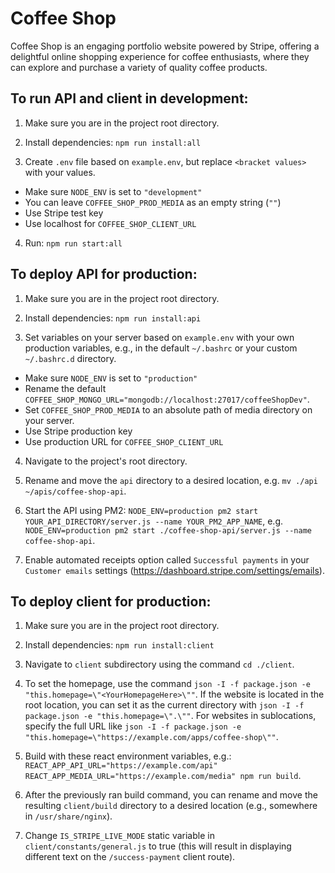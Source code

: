 # Coffee Shop

Coffee Shop is an engaging portfolio website powered by Stripe, offering a delightful online shopping experience for coffee enthusiasts, where they can explore and purchase a variety of quality coffee products.

## To run API and client in development:

1. Make sure you are in the project root directory.

2. Install dependencies:
   `npm run install:all`

3. Create `.env` file based on `example.env`, but replace `<bracket values>` with your values.

- Make sure `NODE_ENV` is set to `"development"`
- You can leave `COFFEE_SHOP_PROD_MEDIA` as an empty string (`""`)
- Use Stripe test key
- Use localhost for `COFFEE_SHOP_CLIENT_URL`

4. Run:
   `npm run start:all`

## To deploy API for production:

1. Make sure you are in the project root directory.

2. Install dependencies:
   `npm run install:api`

3. Set variables on your server based on `example.env` with your own production variables, e.g., in the default `~/.bashrc` or your custom `~/.bashrc.d` directory.

- Make sure `NODE_ENV` is set to `"production"`
- Rename the default `COFFEE_SHOP_MONGO_URL="mongodb://localhost:27017/coffeeShopDev"`.
- Set `COFFEE_SHOP_PROD_MEDIA` to an absolute path of media directory on your server.
- Use Stripe production key
- Use production URL for `COFFEE_SHOP_CLIENT_URL`

4. Navigate to the project's root directory.

5. Rename and move the `api` directory to a desired location, e.g. `mv ./api ~/apis/coffee-shop-api`.

6. Start the API using PM2: `NODE_ENV=production pm2 start YOUR_API_DIRECTORY/server.js --name YOUR_PM2_APP_NAME`, e.g. `NODE_ENV=production pm2 start ./coffee-shop-api/server.js --name coffee-shop-api`.

7. Enable automated receipts option called `Successful payments` in your `Customer emails` settings (https://dashboard.stripe.com/settings/emails).

## To deploy client for production:

1. Make sure you are in the project root directory.

2. Install dependencies:
   `npm run install:client`

3. Navigate to `client` subdirectory using the command `cd ./client`.

4. To set the homepage, use the command `json -I -f package.json -e "this.homepage=\"<YourHomepageHere>\""`. If the website is located in the root location, you can set it as the current directory with `json -I -f package.json -e "this.homepage=\".\""`. For websites in sublocations, specify the full URL like `json -I -f package.json -e "this.homepage=\"https://example.com/apps/coffee-shop\""`.

5. Build with these react environment variables, e.g.:
   `REACT_APP_API_URL="https://example.com/api" REACT_APP_MEDIA_URL="https://example.com/media" npm run build`.

6. After the previously ran build command, you can rename and move the resulting `client/build` directory to a desired location (e.g., somewhere in `/usr/share/nginx`).

7. Change `IS_STRIPE_LIVE_MODE` static variable in `client/constants/general.js` to true (this will result in displaying different text on the `/success-payment` client route).
